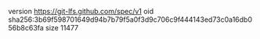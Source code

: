 version https://git-lfs.github.com/spec/v1
oid sha256:3b69f598701649d94b7b79f5a0f3d9c706c9f444143ed73c0a16db056b8c63fa
size 11477
